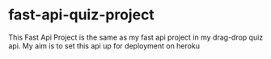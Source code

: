 # fast-api-quiz-project

This Fast Api Project is the same as my fast api project in my drag-drop quiz api.
My aim is to set this api up for deployment on heroku
